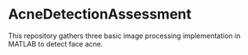 # AcneDetectionAssessment
This repository gathers three basic image processing implementation in MATLAB to detect face acne. 
